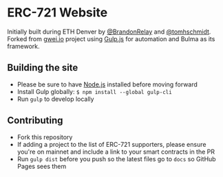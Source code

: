 # ERC-721 Website
Initially built during ETH Denver by [@BrandonRelay](https://github.com/BrandonRelay) and [@tomhschmidt](https://github.com/tomhschmidt). Forked from  [gwei.io](https://gwei.io) project using [Gulp.js](https://gulp.js) for automation and Bulma as its framework.

## Building the site
- Please be sure to have [Node.js](https://nodejs.org/en/) installed before moving forward
- Install Gulp globally: `$ npm install --global gulp-cli`
- Run `gulp` to develop locally

## Contributing
- Fork this repository
- If adding a project to the list of ERC-721 supporters, please ensure you're on mainnet and include a link to your smart contracts in the PR
- Run `gulp dist` before you push so the latest files go to `docs` so GitHub Pages sees them

